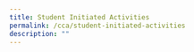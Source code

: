 ```yaml
---
title: Student Initiated Activities
permalink: /cca/student-initiated-activities
description: ""
---
```

